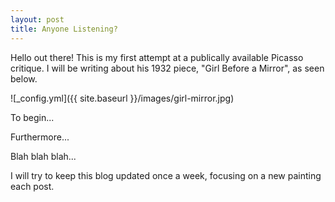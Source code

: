```yaml
---
layout: post
title: Anyone Listening?
---
```


Hello out there! This is my first attempt at a publically available Picasso critique. I will be writing about his 1932 piece, "Girl Before a Mirror", as seen below. 

![_config.yml]({{ site.baseurl }}/images/girl-mirror.jpg)


To begin...

Furthermore...

Blah blah blah...


I will try to keep this blog updated once a week, focusing on a new painting each post.